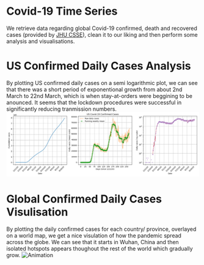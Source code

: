# Covid-19 Time Series

We retrieve data regarding global Covid-19 confirmed, death and recovered cases (provided by [JHU CSSE](https://github.com/CSSEGISandData/COVID-19)), clean it to our liking and then perform some analysis and visualisations.

# US Confirmed Daily Cases Analysis
By plotting US confirmed daily cases on a semi logarithmic plot, we can see that there was a short period of exponentional growth from about 2nd March to 22nd March, which is when stay-at-orders were beggining to be anounced. It seems that the lockdown procedures were successful in significantly reducing tranmission numbers.
![Analysis](demo/US_confirmed_cases.png)

# Global Confirmed Daily Cases Visulisation
By plotting the daily confirmed cases for each country/ province, overlayed on a world map, we get a nice visulation of how the pandemic spread across the globe. We can see that it starts in Wuhan, China and then isolated hotspots appears thoughout the rest of the world which gradually grow.
![Animation](demo/global_confirmed_cases.gif)


